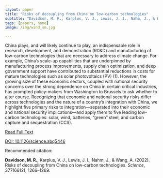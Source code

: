 ```yaml
---
layout: paper
title: "Risks of decoupling from China on low-carbon technologies"
subtitle: "Davidson, M. R., Karplus, V. J., Lewis, J. I., Nahm, J., & Wang, A. <i>Science</i>."
tags: [papers, home]
image: /img/wind_sm.jpg

---
```


China plays, and will likely continue to play, an indispensable role in research, development, and demonstration (RD&D) and manufacturing of low-carbon technologies that are necessary to address climate change. For example, China’s scale-up capabilities that are underpinned by manufacturing process improvements, supply chain optimization, and deep government support have contributed to substantial reductions in costs for mature technologies such as solar photovoltaics (PV) (1). However, the growing size of these economic sectors, coupled with national security concerns over the strong dependence on China in certain critical industries, has prompted policy-makers from Washington to Brussels to ask whether to alter course. Recognizing that economic and national security risks differ across technologies and the nature of a country’s integration with China, we highlight five primary risks to integration—separated into their economic and national security implications—and apply them to five leading low-carbon technologies: solar, wind, batteries, “green” steel, and carbon capture and sequestration (CCS).

[Read Full Text](https://www.science.org/stoken/author-tokens/ST-732/full)

[DOI: 10.1126/science.abq5446](https://www.science.org/doi/10.1126/science.abq5446)

Recommended citation:

**Davidson, M. R.**, Karplus, V. J., Lewis, J. I., Nahm, J., & Wang, A. (2022). Risks of decoupling from China on low-carbon technologies. _Science_, 377(6612), 1266–1269.






